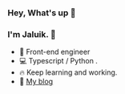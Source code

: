 ### Hey, What's up 👋     

### I'm Jaluik. 🐌️ 

- 🧑 Front-end engineer
- 💻 Typescript / Python .
- 🔥 Keep learning and working. 
- 📝 [My blog](https://www.jaluik.com)
